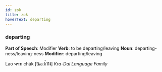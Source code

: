 ```yaml
---
id: zok
title: zok
hoverText: departing
---
```


### departing

**Part of Speech**: Modifier
**Verb**: to be departing/leaving
**Noun**: departing-ness/leaving-ness
**Modifier**: departing/leaving

Lao ຈາກ chāk [t͡ɕaːk̚˥˥˨]
*Kra-Dai Language Family*